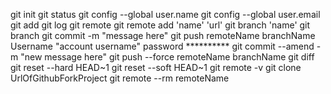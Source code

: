 git init
git status
git config --global user.name
git config --global user.email
git add 
git log
git remote
git remote add 'name' 'url'
git branch 'name'
git branch
git commit -m "message here"
git push remoteName branchName
            Username "account username"
            password **********
git commit --amend -m "new message here"
git push --force remoteName branchName
git diff
git reset --hard HEAD~1
git reset --soft HEAD~1
git remote -v
git clone UrlOfGithubForkProject
git remote --rm remoteName
